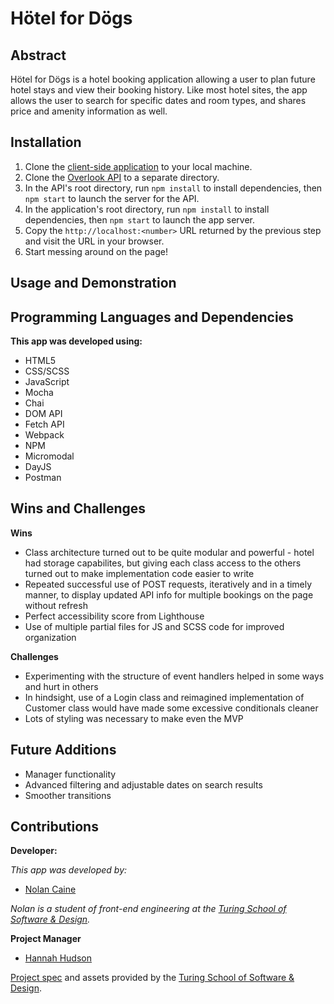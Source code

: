# Hötel for Dögs

## Abstract

Hötel for Dögs is a hotel booking application allowing a user to plan future hotel stays and view their booking history. Like most hotel sites, the app allows the user to search for specific dates and room types, and shares price and amenity information as well.

## Installation

1. Clone the [client-side application](https://github.com/n0land0/overlook-hotel) to your local machine.
2. Clone the [Overlook API](https://github.com/turingschool-examples/overlook-api) to a separate directory.
3. In the API's root directory, run `npm install` to install dependencies, then `npm start` to launch the server for the API.
4. In the application's root directory, run `npm install` to install dependencies, then `npm start` to launch the app server.
5. Copy the `http://localhost:<number>` URL returned by the previous step and visit the URL in your browser.
6. Start messing around on the page!

## Usage and Demonstration

## Programming Languages and Dependencies

**This app was developed using:**

- HTML5
- CSS/SCSS
- JavaScript
- Mocha 
- Chai
- DOM API
- Fetch API
- Webpack
- NPM
- Micromodal
- DayJS
- Postman

## Wins and Challenges

**Wins**

- Class architecture turned out to be quite modular and powerful - hotel had storage capabilites, but giving each class access to the others turned out to make implementation code easier to write
- Repeated successful use of POST requests, iteratively and in a timely manner, to display updated API info for multiple bookings on the page without refresh
- Perfect accessibility score from Lighthouse
- Use of multiple partial files for JS and SCSS code for improved organization

**Challenges**

- Experimenting with the structure of event handlers helped in some ways and hurt in others
- In hindsight, use of a Login class and reimagined implementation of Customer class would have made some excessive conditionals cleaner
- Lots of styling was necessary to make even the MVP

## Future Additions

- Manager functionality
- Advanced filtering and adjustable dates on search results
- Smoother transitions

## Contributions

**Developer:**

_This app was developed by:_

- [Nolan Caine](https://github.com/n0land0)

_Nolan is a student of front-end engineering at the [Turing School of Software & Design](https://turing.edu/)._

**Project Manager**

- [Hannah Hudson](https://github.com/hannahhch)

[Project spec](https://frontend.turing.edu/projects/overlook.html) and assets provided by the [Turing School of Software & Design](https://turing.edu/).
